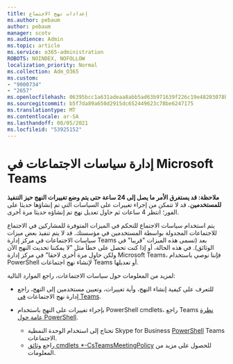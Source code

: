 ```yaml
---
title: إعدادات نهج الاجتماع
ms.author: pebaum
author: pebaum
manager: scotv
ms.audience: Admin
ms.topic: article
ms.service: o365-administration
ROBOTS: NOINDEX, NOFOLLOW
localization_priority: Normal
ms.collection: Adm_O365
ms.custom:
- "9000734"
- "2657"
ms.openlocfilehash: 06395bcc1a631adeaa8abb5ad63b971639f226c19e48203078ba1097d43a50f8
ms.sourcegitcommit: b5f7da89a650d2915dc652449623c78be6247175
ms.translationtype: MT
ms.contentlocale: ar-SA
ms.lasthandoff: 08/05/2021
ms.locfileid: "53925152"
---
```

# <a name="manage-meeting-policies-in-microsoft-teams"></a>إدارة سياسات الاجتماعات في Microsoft Teams

**ملاحظة: قد يستغرق الأمر ما يصل إلى 24 ساعة حتى يتم وضع تغييرات النهج حيز التنفيذ للمستخدمين.** قد لا تتمكن من إجراء تغييرات على السياسات التي تم إنشاؤها حديثا على الفور؛ انتظر 4 ساعات ثم حاول تعديل نهج تم إنشاؤه حديثا مرة أخرى.

يتم استخدام سياسات الاجتماع للتحكم في الميزات المتوفرة للمشاركين في الاجتماع للاجتماعات المجدولة بواسطة المستخدمين في مؤسستك. قد لا يتم تنفيذ بعض ميزات سياسات الاجتماعات في مركز إدارة Teams بعد (تسمى هذه الميزات "قريبا" في الوثائق). في هذه الحالة، أو إذا كنت تحصل على خطأ مثل "لا يمكننا تحديث النهج الآن ولكن حاول مرة أخرى لاحقا" في مركز إدارة Microsoft Teams، فإننا نوصي باستخدام PowerShell لإنشاء نهج اجتماعات Teams أو تعديلها. 

لمزيد من المعلومات حول سياسات الاجتماعات، راجع الموارد التالية:

- للتعرف على كيفية إنشاء النهج، وأية تغييرات، وتعيين مستخدمين إلى النهج، راجع إدارة نهج الاجتماعات [في Teams](https://docs.microsoft.com/microsoftteams/meeting-policies-in-teams).

- بإجراء تغييرات على النهج باستخدام PowerShell cmdlets، راجع Teams [نظرة عامة حول PowerShell](https://docs.microsoft.com/microsoftteams/teams-powershell-overview). 
    - تحتاج إلى استخدام الوحدة النمطية Skype for Business [PowerShell](https://docs.microsoft.com/skypeforbusiness/set-up-your-computer-for-windows-powershell/download-and-install-the-skype-for-business-online-connector) Teams الاجتماعات. 
    - راجع [وثائق cmdlets *-CsTeamsMeetingPolicy](https://docs.microsoft.com/search/?search=CsTeamsMeetingPolicy&view=skype-ps) للحصول على مزيد من المعلومات.

